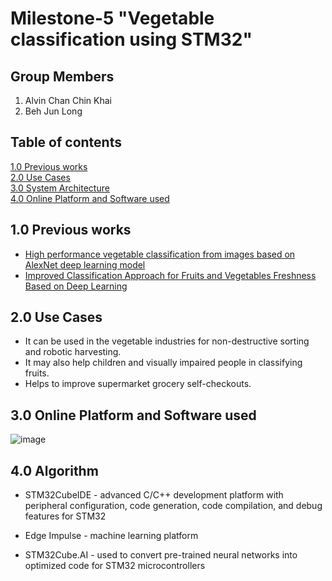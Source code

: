 # Milestone-5 "Vegetable classification using STM32"

## Group Members
1. Alvin Chan Chin Khai
2. Beh Jun Long


## Table of contents
[1.0 Previous works](#Previous-works)
<br>
[2.0 Use Cases](#Use-Cases)
<br>
[3.0 System Architecture](#system-architecture)
<br>
[4.0 Online Platform and Software used](#algorithm)

<a name="Previous-works"/></a>
## 1.0 Previous works
 - [High performance vegetable classification from images based on AlexNet deep learning model](https://ijabe.org/index.php/ijabe/article/view/2690/pdf)
 - [Improved Classification Approach for Fruits and Vegetables Freshness Based on Deep Learning](https://www.mdpi.com/1424-8220/22/21/8192/pdf)
 
 <a name="Use-Cases"/></a>
## 2.0 Use Cases
 - It can be used in the vegetable industries for non-destructive sorting and robotic harvesting.
 - It may also help children and visually impaired people in classifying fruits.
 - Helps to improve supermarket grocery self-checkouts.

<a name="system-architecture"/></a>
## 3.0 Online Platform and Software used
![image](https://user-images.githubusercontent.com/118173890/220200205-cc964e4b-51b1-4306-b3ae-a3d52933ead0.png)


<a name="algorithm"/></a>
## 4.0 Algorithm

 - STM32CubeIDE \- advanced C/C++ development platform with peripheral configuration, code generation, code compilation, and debug features for STM32
 
 - Edge Impulse \- machine learning platform
 
 - STM32Cube.AI \- used to convert pre-trained neural networks into optimized code for STM32 microcontrollers



